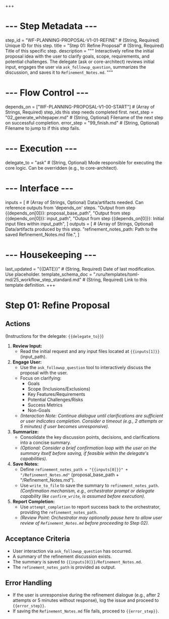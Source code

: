 +++
# --- Step Metadata ---
step_id = "WF-PLANNING-PROPOSAL-V1-01-REFINE" # (String, Required) Unique ID for this step.
title = "Step 01: Refine Proposal" # (String, Required) Title of this specific step.
description = """
Interactively refine the initial proposal idea with the user to clarify goals, scope, requirements, and potential challenges.
The delegate (ask or core-architect) reviews initial input, engages the user via `ask_followup_question`, summarizes the discussion, and saves it to `Refinement_Notes.md`.
"""

# --- Flow Control ---
depends_on = ["WF-PLANNING-PROPOSAL-V1-00-START"] # (Array of Strings, Required) step_ids this step needs completed first.
next_step = "02_generate_whitepaper.md" # (String, Optional) Filename of the next step on successful completion.
error_step = "99_finish.md" # (String, Optional) Filename to jump to if this step fails.

# --- Execution ---
delegate_to = "ask" # (String, Optional) Mode responsible for executing the core logic. Can be overridden (e.g., to core-architect).

# --- Interface ---
inputs = [ # (Array of Strings, Optional) Data/artifacts needed. Can reference outputs from 'depends_on' steps.
    "Output from step {{depends_on[0]}}: proposal_base_path",
    "Output from step {{depends_on[0]}}: input_path",
    "Output from step {{depends_on[0]}}: Initial input files within input_path",
]
outputs = [ # (Array of Strings, Optional) Data/artifacts produced by this step.
    "refinement_notes_path: Path to the saved Refinement_Notes.md file.",
]

# --- Housekeeping ---
last_updated = "{{DATE}}" # (String, Required) Date of last modification. Use placeholder.
template_schema_doc = ".ruru/templates/toml-md/25_workflow_step_standard.md" # (String, Required) Link to this template definition.
+++

# Step 01: Refine Proposal

## Actions

(Instructions for the delegate: `{{delegate_to}}`)

1.  **Review Input:**
    *   Read the initial request and any input files located at `{{inputs[1]}}` (input_path).
2.  **Engage User:**
    *   Use the `ask_followup_question` tool to interactively discuss the proposal with the user.
    *   Focus on clarifying:
        *   Goals
        *   Scope (Inclusions/Exclusions)
        *   Key Features/Requirements
        *   Potential Challenges/Risks
        *   Success Metrics
        *   Non-Goals
    *   *(Interaction Note: Continue dialogue until clarifications are sufficient or user indicates completion. Consider a timeout (e.g., 2 attempts or 5 minutes) if user becomes unresponsive).*
3.  **Summarize:**
    *   Consolidate the key discussion points, decisions, and clarifications into a concise summary.
    *   *(Optional: Consider a brief confirmation loop with the user on the summary itself before saving, if feasible within the delegate's capabilities).*
4.  **Save Notes:**
    *   Define `refinement_notes_path = "{{inputs[0]}}" + "/Refinement_Notes.md"` (proposal_base_path + "/Refinement_Notes.md").
    *   Use `write_to_file` to save the summary to `refinement_notes_path`. *(Confirmation mechanism, e.g., orchestrator prompt or delegate capability like `confirm_write`, is assumed before execution).*
5.  **Report Completion:**
    *   Use `attempt_completion` to report success back to the orchestrator, providing the `refinement_notes_path`.
    *   *(Review Point: Orchestrator may optionally pause here to allow user review of `Refinement_Notes.md` before proceeding to Step 02).*

## Acceptance Criteria

*   User interaction via `ask_followup_question` has occurred.
*   A summary of the refinement discussion exists.
*   The summary is saved to `{{inputs[0]}}/Refinement_Notes.md`.
*   The `refinement_notes_path` is provided as output.

## Error Handling

*   If the user is unresponsive during the refinement dialogue (e.g., after 2 attempts or 5 minutes without response), log the issue and proceed to `{{error_step}}`.
*   If saving the `Refinement_Notes.md` file fails, proceed to `{{error_step}}`.

